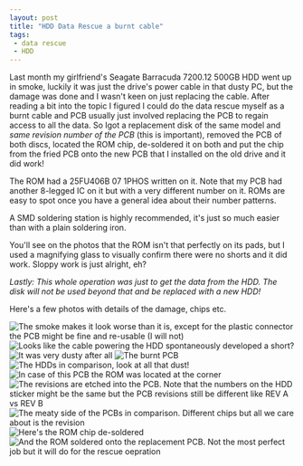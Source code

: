 ```yaml
---
layout: post
title: "HDD Data Rescue a burnt cable"
tags:
 - data rescue
 - HDD
---
```


Last month my girlfriend's Seagate Barracuda 7200.12 500GB HDD went up in smoke, luckily it was just the drive's power cable in that dusty PC, but the damage was done and I wasn't keen on just replacing the cable. After reading a bit into the topic I figured I could do the data rescue myself as a burnt cable and PCB usually just involved replacing the PCB to regain access to all the data. So Igot a replacement disk of the same model and *same revision number of the PCB* (this is important), removed the PCB of both discs, located the ROM chip, de-soldered it on both and put the chip from the fried PCB onto the new PCB that I installed on the old drive and it did work!

The ROM had a 25FU406B 07 1PHOS written on it. Note that my PCB had another 8-legged IC on it but with a very different number on it. ROMs are easy to spot once you have a general idea about their number patterns.

A SMD soldering station is highly recommended, it's just so much easier than with a plain soldering iron.

You'll see on the photos that the ROM isn't that perfectly on its pads, but I used a magnifying glass to visually confirm there were no shorts and it did work. Sloppy work is just alright, eh?

*Lastly: This whole operation was just to get the data from the HDD. The disk will not be used beyond that and be replaced with a new HDD!*

Here's a few photos with details of the damage, chips etc.

![The smoke makes it look worse than it is, except for the plastic connector the PCB might be fine and re-usable (I will not)]({{site.url}}/assets/hdd-data-rescue/hdd-burnt-pcb.jpg)
![Looks like the cable powering the HDD spontaneously developed a short?]({{site.url}}/assets/hdd-data-rescue/burnt-power-cable.jpg)
![It was very dusty after all]({{site.url}}/assets/hdd-data-rescue/dusty-hdd.jpg)
![The burnt PCB]({{site.url}}/assets/hdd-data-rescue/burnt-hdd-pcb.jpg)
![The HDDs in comparison, look at all that dust!]({{site.url}}/assets/hdd-data-rescue/hdd-in-comparison.jpg)
![In case of this PCB the ROM was located at the corner]({{site.url}}/assets/hdd-data-rescue/hdd-pcb-original-rom.jpg)
![The revisions are etched into the PCB. Note that the numbers on the HDD sticker might be the same but the PCB revisions still be different like REV A vs REV B]({{site.url}}/assets/hdd-data-rescue/hdd-pcb-partnumbers-withs-revisions.jpg)
![The meaty side of the PCBs in comparison. Different chips but all we care about is the revision]({{site.url}}/assets/hdd-data-rescue/hdd-pcbs-in-comparison.jpg)
![Here's the ROM chip de-soldered]({{site.url}}/assets/hdd-data-rescue/hdd-pcb-without-the-rom.jpg)
![And the ROM soldered onto the replacement PCB. Not the most perfect job but it will do for the rescue oepration]({{site.url}}/assets/hdd-data-rescue/hdd-pcb-with-swapped-rom.jpg)


